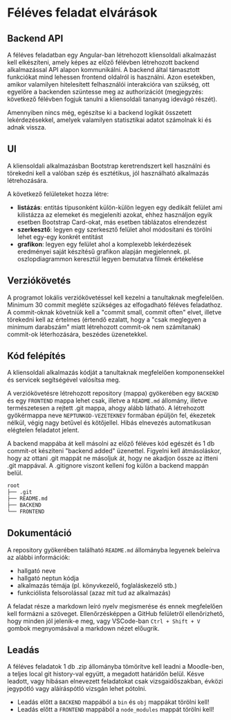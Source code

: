 # Féléves feladat elvárások

## Backend API

A féléves feladatban egy Angular-ban létrehozott kliensoldali alkalmazást kell elkészíteni, amely képes az előző félévben létrehozott backend alkalmazással API alapon kommunikálni. A backend által támasztott funkciókat mind lehessen frontend oldalról is használni. Azon esetekben, amikor valamilyen hitelesített felhasználói interakcióra van szükség, ott egyelőre a backenden szüntesse meg az authorizációt (megjegyzés: következő félévben fogjuk tanulni a kliensoldali tananyag idevágó részét).

Amennyiben nincs még, egészítse ki a backend logikát összetett lekérdezésekkel, amelyek valamilyen statisztikai adatot számolnak ki és adnak vissza.

## UI

A kliensoldali alkalmazásban Bootstrap keretrendszert kell használni és törekedni kell a valóban szép és esztétikus, jól használható alkalmazás létrehozására.

A következő felületeket hozza létre:

- **listázás**: entitás típusonként külön-külön legyen egy dedikált felület ami kilistázza az elemeket és megjeleníti azokat, ehhez használjon egyik esetben Bootstrap Card-okat, más esetben táblázatos elrendezést
- **szerkesztő**: legyen egy szerkesztő felület ahol módosítani és törölni lehet egy-egy konkrét entitást
- **grafikon**: legyen egy felület ahol a komplexebb lekérdezések eredményei saját készítésű grafikon alapján megjelennek. pl. oszlopdiagrammon keresztül legyen bemutatva filmek értékelése

## Verziókövetés

A programot lokális verziókövetéssel kell kezelni a tanultaknak megfelelően. Minimum 30 commit megléte szükséges az elfogadható féléves feladathoz. A commit-oknak követniük kell a "commit small, commit often" elvet, illetve törekedni kell az értelmes (értendő ezalatt, hogy a "csak meglegyen a minimum darabszám" miatt létrehozott commit-ok nem számítanak) commit-ok léterhozására, beszédes üzenetekkel.

## Kód felépítés

A kliensoldali alkalmazás kódját a tanultaknak megfelelően komponensekkel és servicek segítségével valósítsa meg.

A verziókövetésre létrehozott repository (mappa) gyökerében egy `BACKEND` és egy `FRONTEND` mappa lehet csak, illetve a `README.md` állomány, illetve természetesen a rejtett .git mappa, ahogy alább látható. A létrehozott gyökérmappa neve `NEPTUNKOD-VEZETEKNEV` formában épüljön fel, ékezetek nélkül, végig nagy betűvel és kötőjellel. Hibás elnevezés automatikusan elégtelen feladatot jelent.

A backend mappába át kell másolni az előző féléves kód egészét és 1 db commit-ot készíteni "backend added" üzenettel. Figyelni kell átmásoláskor, hogy az ottani .git mappát ne másoljuk át, hogy ne akadjon össze az itteni .git mappával. A .gitignore viszont kelleni fog külön a backend mappán belül.

```txt
root
├── .git
├── README.md
├── BACKEND
└── FRONTEND
```

## Dokumentáció

A repository gyökerében található `README.md` állományba legyenek beleírva az alábbi információk:

- hallgató neve
- hallgató neptun kódja
- alkalmazás témája (pl. könyvkezelő, foglaláskezelő stb.)
- funkciólista felsorolással (azaz mit tud az alkalmazás)

A feladat része a markdown leíró nyelv megismerése és ennek megfelelően kell formázni a szöveget. Ellenőrzésképpen a GitHub felületről ellenőrizhető, hogy minden jól jelenik-e meg, vagy VSCode-ban `Ctrl + Shift + V` gombok megnyomásával a markdown nézet előugrik.

## Leadás

A féléves feladatok 1 db .zip állományba tömörítve kell leadni a Moodle-ben, a teljes local git history-val együtt, a megadott határidőn belül. Késve leadott, vagy hibásan elnevezett feladatokat csak vizsgaidőszakban, évközi jegypótló vagy aláíráspótló vizsgán lehet pótolni.

- Leadás előtt a `BACKEND` mappából a `bin` és `obj` mappákat törölni kell!
- Leadás előtt a `FRONTEND` mappából a `node_modules` mappát törölni kell!
